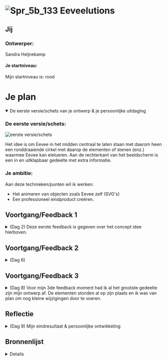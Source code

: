 # ![Spr_5b_133](https://user-images.githubusercontent.com/90039351/199193843-080f68fb-9f9a-4005-9b8f-49d0c7d953d8.png) Eeveelutions

## Jij

### Ontwerper:
Sandra Heijnekamp

#### Je startniveau:
Mijn startniveau is: rood


# Je plan

<details open>
  <summary>De eerste versie/schets van je ontwerp & je persoonlijke uitdaging</summary>

  ### De eerste versie/schets:
  <img src="https://user-images.githubusercontent.com/90039351/199998019-e32c9629-e9ed-4f93-a32c-22470fd375a2.jpg" width="375px" alt="eerste versie/schets">
  
  Het idee is om Eevee in het midden centraal te laten staan met daarom heen een ronddraaiende cirkel met daarop de elementen of stenen (enz.) waarmee Eevee kan elelueren. Aan de rechterkant van het beeldscherm is een in en uitklapbaar gedeelte met extra informatie. 

  ### Je ambitie: 
  Aan deze technieken/punten wil ik werken:
  - Het animeren van objecten zoals Eevee zelf (SVG's)
  - Een professioneel eindproduct creëren. 
  
 
</details>




## Voortgang/Feedback 1

<details>
  <summary>(Dag 2) Deze eerste feedback is gegeven over het concept idee hierboven.</summary>
  
  ### Feedback punten
  - Het concept past goed bij de opdracht. Leuk dat je specifieke elementen heb uitgezocht die je goed en duidelijk terug laat zien.
  - De schetsen mogen nog iets verder uitgewerkt worden.
  - Idee: je kan misschien de evolutie stenen een leuke animatie geven als je er overheen hovert.
  - Misschien dat er bij elke evolutie er een bijpassende achtergrond komt?
  - Misschien nog een geluidje van eevee erbij?
  - Of een achtegrond muziekje van pokemon
  - Die eevee die je aan het begin ziet voor de evolutie blijer laten kijken of misschien laten zwaaien naar de gebruiker. Zo is eevee meer interactief met de gebruiker.

  ### Bevinding 1:
  Er zijn veel kansen die ik kan benutten om de gebruiker interactie te laten hebben met Eevee buiten het alleen laten evolueren

  #### oplossing:
  Ik wilde het echter niet te complexe maken in het begin. Eerst de basis goed maken voordat ik extra's verder aan ga toepassen, 2 weken zijn namelijk zo om.


  ### Bevinding 2:
  Kijk naar of je geluid toe kunt voegen.

  #### oplossing:
  Ook dit punt heb ik op de lange baan geschoven, eerst de basis.



  ### Bevinding 3:
  Het is een goed idee om de schetsen nog wat verder uit te werken. Ik had nu een idee waar ik zelf helemaal weg van was en ben dan ook meteen begonnen met het kijken of ik Eevee alvast kon laten bewegen. Dit koste me meteen dan ook de rest van de eerste dag.

</details>




## Voortgang/Feedback 2

<details>
  <summary>(Dag 6) </summary>
  
  ### Bevinding 1:
  Omschrijving van wat er nog niet orde was (tekst en afbeeding(en)).

  #### oplossing:
  Beschrijving hoe je het hebt hebt opgelost of als het niet gelukt is hoe je het zou oplossen (tekst en afbeeding(en)).



  ### Bevinding 2:
  Omschrijving van wat er nog niet orde was (tekst en afbeeding(en)).

  #### oplossing:
  Beschrijving hoe je het hebt hebt opgelost of als het niet gelukt is hoe je het zou oplossen (tekst en afbeeding(en)).



  ### Bevinding 3:
  ...

</details>




## Voortgang/Feedback 3

<details>
  <summary>(Dag 8) Voor mijn 3de feedback moment had ik al het grootste gedeelte zijn mijn ontwerp af. De elementen stonden al op zijn plaats en ik was van plan om nog kleine wijzigingen door te voeren.     
</summary>
  <img src="https://user-images.githubusercontent.com/90039351/201049213-26337bf9-0907-49e1-abfe-b848de10dd89.png" width="375px" alt="Versie van 3de feedback">
  
  ### Feedback punten
  - Het ziet er erg goed uit, het is een leuk idee, heb niet zoveel puntjes.
  - Je kan nog wat spelen met het font.
  - Let erop dat je je bronnen overal benoemd.
  - Extra comments toevoegen wat wat precies doet.
  - Zou ook nog even naar de animatie van het evolueren. 

  
  ### Bevinding 1:
  Ik was me ervan bewust dat ik nog wat moest gaan doen voor het lettertype. Ik had tot nu toe met een standaard neutraal font gewerkt en me vooral gefocust op de rest van de elementen. 
  
 <img src="https://user-images.githubusercontent.com/90039351/201051494-bdb476ba-9232-4532-ac5c-e93fca1d4aea.png" width="375px" alt="Font van 3de feedback">
    
  #### oplossing:
  Ik ben op zoek gegaan naar Pokemon fonts en fonts die in het verlengde daarvan liggen. Ik kwam een costum font tegen die lijkt op het font dat in het Pokemon spel Let's Go Pikachu and Eevee wordt gebruikt. Dat vond ik erg passen bij het thema.
  
  <img src="https://user-images.githubusercontent.com/90039351/201052506-50559f52-f6aa-40e6-b67b-e1ece026aef9.png" width="375px" alt="Font na 3de feedback">
  <img src="https://user-images.githubusercontent.com/90039351/201052518-ec86fb67-a384-47b7-b4bb-c7c39d75db82.png" width="375px" alt="Font na 3de feedback">


  ### Bevinding 2:
  Ik heb me de afgelopen dagen gefocust op alles goedzetten en werkend krijgen. Hierdoor is de basis animatie voor het evolueren niet meer werkend en niet meer passend.

  #### oplossing:
  Ik heb een nieuwe animatie gemaakt voor het evolueren, waardoor de ervaring één geheel wordt.


  ### Bevinding 3:
  Ik moet meer bronnen gaan toevoegen. Op dit moment had ik nog niet veel bronnen verwerkt.
  
  ### Bevinding 4:
  De overdraagbaarheid zal toenemen als ik meer uitleggende comments zal plaatsen. Hierdoor zullen andere mensen beter weten wat er met elk stukje code gebeurd. Op dit moment heb ik het al wel opgedeeld in de verschillende elementen. Vanwege gebrek aan tijd heb ik dit niet verder uitgewerkt, maar het is iets waar ik in de toekomst aan zal denken.
  
  

</details>




## Reflectie

<details>
  <summary>(Dag 9) Mijn eindresultaat & persoonlijke ontwikkeling</summary>

  ### Je uitkomst - karakteristiek screenshot(s):
  <img src="readme-images/dummy-plaatje.jpg" width="375px" alt="final ontwerp">


  ### Dit ging goed/Heb ik geleerd: 
  Korte omschrijving met plaatje(s)

  <img src="readme-images/dummy-plaatje.jpg" width="375px" alt="top">


  ### Dit was lastig/Is niet gelukt:
  Korte omschrijving met plaatje(s)

  <img src="readme-images/dummy-plaatje.jpg" width="375px" alt="bummer">
</details>





## Bronnenlijst

<details>

Pokemon research
1. https://www.serebii.net/pokedex-swsh/eevee/
2. https://www.pokemon.com/us/pokedex/eevee
3. https://bulbapedia.bulbagarden.net/wiki/Eevee_(Pok%C3%A9mon)
4. https://pokemon.fandom.com/wiki/Evolutionary_Stones#Thunder_Stone
5. https://shiny-pokemon.fandom.com/wiki/Jolteon

CSS research
1. https://www.sarasoueidan.com/blog/svg-object-fit/
2. https://www.sarasoueidan.com/blog/svg-coordinate-systems/
3. https://www.sarasoueidan.com/demos/interactive-svg-coordinate-system/
4. https://developer.mozilla.org/en-US/docs/Web/CSS/aspect-ratio
  
CSS Cheat sheet/Tools/Generator
1. https://css-tricks.com/snippets/css/a-guide-to-flexbox/
2. https://html-css-js.com/css/generator/box-shadow/
3. https://www.fontsquirrel.com/tools/webfont-generator
4. https://matthewlein.com/tools/ceaser
5. https://codepen.io/anthonydugois/pen/mewdyZ <- Voor basis inzichten
  
JS
1. https://developer.mozilla.org/en-US/docs/Web/API/Element/animationend_event
2. https://developer.mozilla.org/en-US/docs/Web/API/HTMLElement/drop_event
3. https://developer.mozilla.org/en-US/docs/Web/API/HTMLElement/dragstart_event
4. https://stackoverflow.com/questions/29884654/button-that-refreshes-the-page-on-click
  
Afbeeldingen
  1. https://toppng.com/heart-pokemon-filled-icon-icon-PNG-free-PNG-Images_127650
  2. https://bulbapedia.bulbagarden.net/wiki/Evolution_stone
  3. https://www.pokemon.com/nl/pokedex/eevee <- Handmatig SVGs van gemaakt.
  
Font
  1. https://www.deviantart.com/mucrush/art/Font-Pack-Let-s-Go-Pikachu-and-Eevee-773910894
  
</details>
